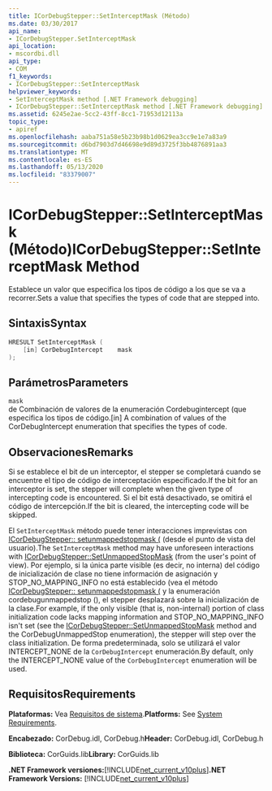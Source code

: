 ```yaml
---
title: ICorDebugStepper::SetInterceptMask (Método)
ms.date: 03/30/2017
api_name:
- ICorDebugStepper.SetInterceptMask
api_location:
- mscordbi.dll
api_type:
- COM
f1_keywords:
- ICorDebugStepper::SetInterceptMask
helpviewer_keywords:
- SetInterceptMask method [.NET Framework debugging]
- ICorDebugStepper::SetInterceptMask method [.NET Framework debugging]
ms.assetid: 6245e2ae-5cc2-43ff-8cc1-71953d12113a
topic_type:
- apiref
ms.openlocfilehash: aaba751a58e5b23b98b1d0629ea3cc9e1e7a83a9
ms.sourcegitcommit: d6bd7903d7d46698e9d89d3725f3bb4876891aa3
ms.translationtype: MT
ms.contentlocale: es-ES
ms.lasthandoff: 05/13/2020
ms.locfileid: "83379007"
---
```

# <a name="icordebugsteppersetinterceptmask-method"></a><span data-ttu-id="b37e0-102">ICorDebugStepper::SetInterceptMask (Método)</span><span class="sxs-lookup"><span data-stu-id="b37e0-102">ICorDebugStepper::SetInterceptMask Method</span></span>
<span data-ttu-id="b37e0-103">Establece un valor que especifica los tipos de código a los que se va a recorrer.</span><span class="sxs-lookup"><span data-stu-id="b37e0-103">Sets a value that specifies the types of code that are stepped into.</span></span>  
  
## <a name="syntax"></a><span data-ttu-id="b37e0-104">Sintaxis</span><span class="sxs-lookup"><span data-stu-id="b37e0-104">Syntax</span></span>  
  
```cpp  
HRESULT SetInterceptMask (  
    [in] CorDebugIntercept    mask  
);  
```  
  
## <a name="parameters"></a><span data-ttu-id="b37e0-105">Parámetros</span><span class="sxs-lookup"><span data-stu-id="b37e0-105">Parameters</span></span>  
 `mask`  
 <span data-ttu-id="b37e0-106">de Combinación de valores de la enumeración Cordebugintercept (que especifica los tipos de código.</span><span class="sxs-lookup"><span data-stu-id="b37e0-106">[in] A combination of values of the CorDebugIntercept enumeration that specifies the types of code.</span></span>  
  
## <a name="remarks"></a><span data-ttu-id="b37e0-107">Observaciones</span><span class="sxs-lookup"><span data-stu-id="b37e0-107">Remarks</span></span>  
 <span data-ttu-id="b37e0-108">Si se establece el bit de un interceptor, el stepper se completará cuando se encuentre el tipo de código de interceptación especificado.</span><span class="sxs-lookup"><span data-stu-id="b37e0-108">If the bit for an interceptor is set, the stepper will complete when the given type of intercepting code is encountered.</span></span> <span data-ttu-id="b37e0-109">Si el bit está desactivado, se omitirá el código de intercepción.</span><span class="sxs-lookup"><span data-stu-id="b37e0-109">If the bit is cleared, the intercepting code will be skipped.</span></span>  
  
 <span data-ttu-id="b37e0-110">El `SetInterceptMask` método puede tener interacciones imprevistas con [ICorDebugStepper:: setunmappedstopmask (](icordebugstepper-setunmappedstopmask-method.md) (desde el punto de vista del usuario).</span><span class="sxs-lookup"><span data-stu-id="b37e0-110">The `SetInterceptMask` method may have unforeseen interactions with [ICorDebugStepper::SetUnmappedStopMask](icordebugstepper-setunmappedstopmask-method.md) (from the user's point of view).</span></span> <span data-ttu-id="b37e0-111">Por ejemplo, si la única parte visible (es decir, no interna) del código de inicialización de clase no tiene información de asignación y STOP_NO_MAPPING_INFO no está establecido (vea el método [ICorDebugStepper:: setunmappedstopmask (](icordebugstepper-setunmappedstopmask-method.md) y la enumeración cordebugunmappedstop (), el stepper desplazará sobre la inicialización de la clase.</span><span class="sxs-lookup"><span data-stu-id="b37e0-111">For example, if the only visible (that is, non-internal) portion of class initialization code lacks mapping information and STOP_NO_MAPPING_INFO isn't set (see the [ICorDebugStepper::SetUnmappedStopMask](icordebugstepper-setunmappedstopmask-method.md) method and the CorDebugUnmappedStop enumeration), the stepper will step over the class initialization.</span></span> <span data-ttu-id="b37e0-112">De forma predeterminada, solo se utilizará el valor INTERCEPT_NONE de la `CorDebugIntercept` enumeración.</span><span class="sxs-lookup"><span data-stu-id="b37e0-112">By default, only the INTERCEPT_NONE value of the `CorDebugIntercept` enumeration will be used.</span></span>  
  
## <a name="requirements"></a><span data-ttu-id="b37e0-113">Requisitos</span><span class="sxs-lookup"><span data-stu-id="b37e0-113">Requirements</span></span>  
 <span data-ttu-id="b37e0-114">**Plataformas:** Vea [Requisitos de sistema](../../get-started/system-requirements.md).</span><span class="sxs-lookup"><span data-stu-id="b37e0-114">**Platforms:** See [System Requirements](../../get-started/system-requirements.md).</span></span>  
  
 <span data-ttu-id="b37e0-115">**Encabezado:** CorDebug.idl, CorDebug.h</span><span class="sxs-lookup"><span data-stu-id="b37e0-115">**Header:** CorDebug.idl, CorDebug.h</span></span>  
  
 <span data-ttu-id="b37e0-116">**Biblioteca:** CorGuids.lib</span><span class="sxs-lookup"><span data-stu-id="b37e0-116">**Library:** CorGuids.lib</span></span>  
  
 <span data-ttu-id="b37e0-117">**.NET Framework versiones:**[!INCLUDE[net_current_v10plus](../../../../includes/net-current-v10plus-md.md)]</span><span class="sxs-lookup"><span data-stu-id="b37e0-117">**.NET Framework Versions:** [!INCLUDE[net_current_v10plus](../../../../includes/net-current-v10plus-md.md)]</span></span>
